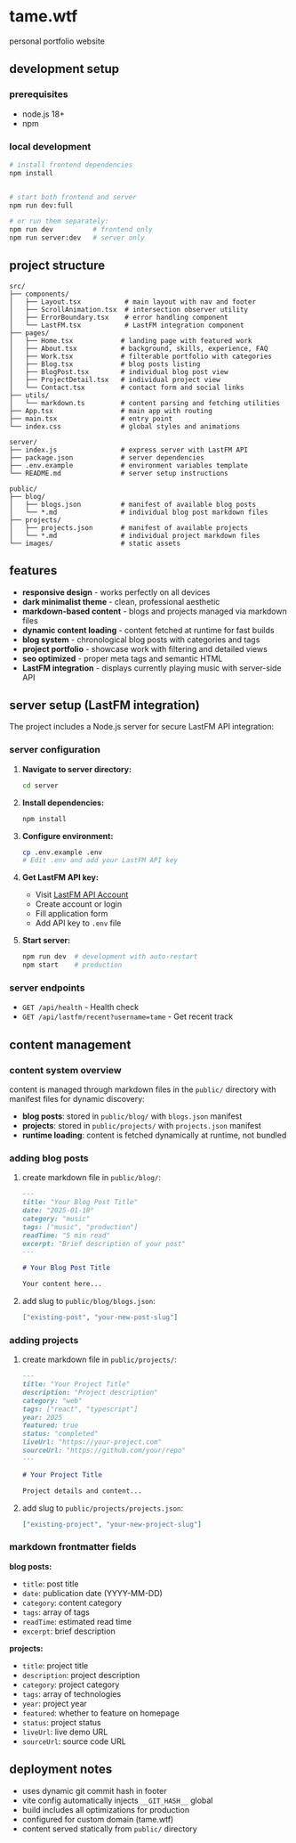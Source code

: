# tame.wtf

personal portfolio website

## development setup

### prerequisites
- node.js 18+
- npm

### local development
```bash
# install frontend dependencies
npm install


# start both frontend and server
npm run dev:full

# or run them separately:
npm run dev          # frontend only
npm run server:dev   # server only
```


## project structure

```
src/
├── components/
│   ├── Layout.tsx           # main layout with nav and footer
│   ├── ScrollAnimation.tsx  # intersection observer utility
│   ├── ErrorBoundary.tsx    # error handling component
│   └── LastFM.tsx           # LastFM integration component
├── pages/
│   ├── Home.tsx            # landing page with featured work
│   ├── About.tsx           # background, skills, experience, FAQ
│   ├── Work.tsx            # filterable portfolio with categories
│   ├── Blog.tsx            # blog posts listing
│   ├── BlogPost.tsx        # individual blog post view
│   ├── ProjectDetail.tsx   # individual project view
│   └── Contact.tsx         # contact form and social links
├── utils/
│   └── markdown.ts         # content parsing and fetching utilities
├── App.tsx                 # main app with routing
├── main.tsx                # entry point
└── index.css               # global styles and animations

server/
├── index.js                # express server with LastFM API
├── package.json            # server dependencies
├── .env.example            # environment variables template
└── README.md               # server setup instructions

public/
├── blog/
│   ├── blogs.json          # manifest of available blog posts
│   └── *.md                # individual blog post markdown files
├── projects/
│   ├── projects.json       # manifest of available projects
│   └── *.md                # individual project markdown files
└── images/                 # static assets
```

## features

- **responsive design** - works perfectly on all devices
- **dark minimalist theme** - clean, professional aesthetic
- **markdown-based content** - blogs and projects managed via markdown files
- **dynamic content loading** - content fetched at runtime for fast builds
- **blog system** - chronological blog posts with categories and tags
- **project portfolio** - showcase work with filtering and detailed views
- **seo optimized** - proper meta tags and semantic HTML
- **LastFM integration** - displays currently playing music with server-side API

## server setup (LastFM integration)

The project includes a Node.js server for secure LastFM API integration:

### server configuration
1. **Navigate to server directory:**
   ```bash
   cd server
   ```

2. **Install dependencies:**
   ```bash
   npm install
   ```

3. **Configure environment:**
   ```bash
   cp .env.example .env
   # Edit .env and add your LastFM API key
   ```

4. **Get LastFM API key:**
   - Visit [LastFM API Account](https://www.last.fm/api/account/create)
   - Create account or login
   - Fill application form
   - Add API key to `.env` file

5. **Start server:**
   ```bash
   npm run dev  # development with auto-restart
   npm start    # production
   ```

### server endpoints
- `GET /api/health` - Health check
- `GET /api/lastfm/recent?username=tame` - Get recent track

## content management

### content system overview
content is managed through markdown files in the `public/` directory with manifest files for dynamic discovery:

- **blog posts**: stored in `public/blog/` with `blogs.json` manifest
- **projects**: stored in `public/projects/` with `projects.json` manifest
- **runtime loading**: content is fetched dynamically at runtime, not bundled

### adding blog posts
1. create markdown file in `public/blog/`:
   ```markdown
   ---
   title: "Your Blog Post Title"
   date: "2025-01-18"
   category: "music"
   tags: ["music", "production"]
   readTime: "5 min read"
   excerpt: "Brief description of your post"
   ---

   # Your Blog Post Title

   Your content here...
   ```

2. add slug to `public/blog/blogs.json`:
   ```json
   ["existing-post", "your-new-post-slug"]
   ```

### adding projects
1. create markdown file in `public/projects/`:
   ```markdown
   ---
   title: "Your Project Title"
   description: "Project description"
   category: "web"
   tags: ["react", "typescript"]
   year: 2025
   featured: true
   status: "completed"
   liveUrl: "https://your-project.com"
   sourceUrl: "https://github.com/your/repo"
   ---

   # Your Project Title

   Project details and content...
   ```

2. add slug to `public/projects/projects.json`:
   ```json
   ["existing-project", "your-new-project-slug"]
   ```

### markdown frontmatter fields

**blog posts:**
- `title`: post title
- `date`: publication date (YYYY-MM-DD)
- `category`: content category
- `tags`: array of tags
- `readTime`: estimated read time
- `excerpt`: brief description

**projects:**
- `title`: project title
- `description`: project description
- `category`: project category
- `tags`: array of technologies
- `year`: project year
- `featured`: whether to feature on homepage
- `status`: project status
- `liveUrl`: live demo URL
- `sourceUrl`: source code URL

## deployment notes

- uses dynamic git commit hash in footer
- vite config automatically injects `__GIT_HASH__` global
- build includes all optimizations for production
- configured for custom domain (tame.wtf)
- content served statically from `public/` directory